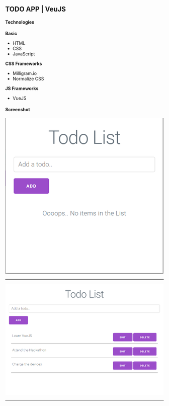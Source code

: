 ## TODO APP | VeuJS

#### Technologies
**Basic**
- HTML
- CSS
- JavaScript

**CSS Frameworks**
- Milligram.io
- Normalize CSS

**JS Frameworks**
- VueJS

#### Screenshot

![Todo App with zero Todos](Screenshots/none.PNG)
<hr />

![Todo App with some Todos](Screenshots/added.PNG)
<hr />